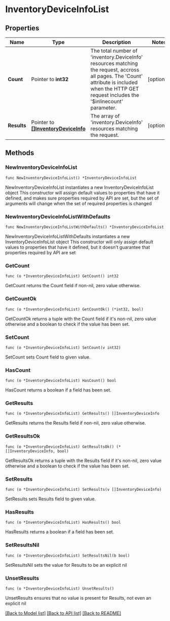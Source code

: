 # InventoryDeviceInfoList

## Properties

Name | Type | Description | Notes
------------ | ------------- | ------------- | -------------
**Count** | Pointer to **int32** | The total number of &#39;inventory.DeviceInfo&#39; resources matching the request, accross all pages. The &#39;Count&#39; attribute is included when the HTTP GET request includes the &#39;$inlinecount&#39; parameter. | [optional] 
**Results** | Pointer to [**[]InventoryDeviceInfo**](inventory.DeviceInfo.md) | The array of &#39;inventory.DeviceInfo&#39; resources matching the request. | [optional] 

## Methods

### NewInventoryDeviceInfoList

`func NewInventoryDeviceInfoList() *InventoryDeviceInfoList`

NewInventoryDeviceInfoList instantiates a new InventoryDeviceInfoList object
This constructor will assign default values to properties that have it defined,
and makes sure properties required by API are set, but the set of arguments
will change when the set of required properties is changed

### NewInventoryDeviceInfoListWithDefaults

`func NewInventoryDeviceInfoListWithDefaults() *InventoryDeviceInfoList`

NewInventoryDeviceInfoListWithDefaults instantiates a new InventoryDeviceInfoList object
This constructor will only assign default values to properties that have it defined,
but it doesn't guarantee that properties required by API are set

### GetCount

`func (o *InventoryDeviceInfoList) GetCount() int32`

GetCount returns the Count field if non-nil, zero value otherwise.

### GetCountOk

`func (o *InventoryDeviceInfoList) GetCountOk() (*int32, bool)`

GetCountOk returns a tuple with the Count field if it's non-nil, zero value otherwise
and a boolean to check if the value has been set.

### SetCount

`func (o *InventoryDeviceInfoList) SetCount(v int32)`

SetCount sets Count field to given value.

### HasCount

`func (o *InventoryDeviceInfoList) HasCount() bool`

HasCount returns a boolean if a field has been set.

### GetResults

`func (o *InventoryDeviceInfoList) GetResults() []InventoryDeviceInfo`

GetResults returns the Results field if non-nil, zero value otherwise.

### GetResultsOk

`func (o *InventoryDeviceInfoList) GetResultsOk() (*[]InventoryDeviceInfo, bool)`

GetResultsOk returns a tuple with the Results field if it's non-nil, zero value otherwise
and a boolean to check if the value has been set.

### SetResults

`func (o *InventoryDeviceInfoList) SetResults(v []InventoryDeviceInfo)`

SetResults sets Results field to given value.

### HasResults

`func (o *InventoryDeviceInfoList) HasResults() bool`

HasResults returns a boolean if a field has been set.

### SetResultsNil

`func (o *InventoryDeviceInfoList) SetResultsNil(b bool)`

 SetResultsNil sets the value for Results to be an explicit nil

### UnsetResults
`func (o *InventoryDeviceInfoList) UnsetResults()`

UnsetResults ensures that no value is present for Results, not even an explicit nil

[[Back to Model list]](../README.md#documentation-for-models) [[Back to API list]](../README.md#documentation-for-api-endpoints) [[Back to README]](../README.md)


